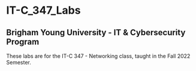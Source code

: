 # IT-C_347_Labs
## Brigham Young University - IT & Cybersecurity Program

These labs are for the IT-C 347 - Networking class, taught in the Fall 2022 Semester.
